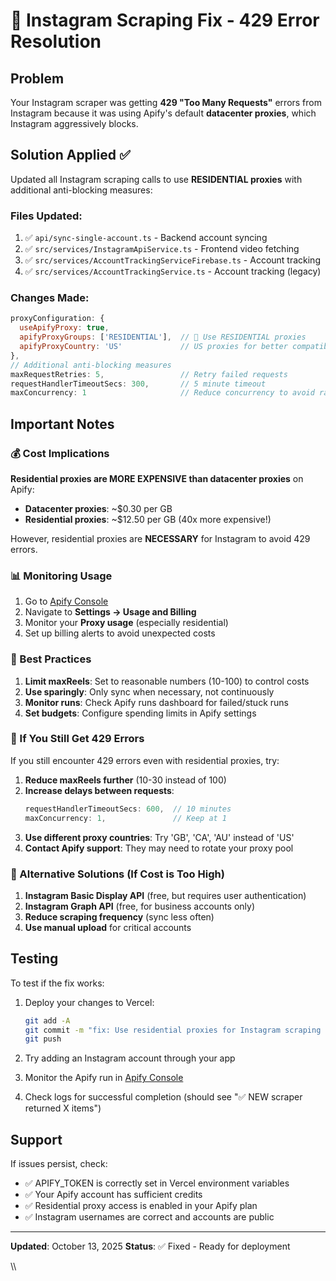 # 🔧 Instagram Scraping Fix - 429 Error Resolution

## Problem
Your Instagram scraper was getting **429 "Too Many Requests"** errors from Instagram because it was using Apify's default **datacenter proxies**, which Instagram aggressively blocks.

## Solution Applied ✅
Updated all Instagram scraping calls to use **RESIDENTIAL proxies** with additional anti-blocking measures:

### Files Updated:
1. ✅ `api/sync-single-account.ts` - Backend account syncing
2. ✅ `src/services/InstagramApiService.ts` - Frontend video fetching
3. ✅ `src/services/AccountTrackingServiceFirebase.ts` - Account tracking
4. ✅ `src/services/AccountTrackingService.ts` - Account tracking (legacy)

### Changes Made:
```javascript
proxyConfiguration: {
  useApifyProxy: true,
  apifyProxyGroups: ['RESIDENTIAL'],  // 🔑 Use RESIDENTIAL proxies
  apifyProxyCountry: 'US'             // US proxies for better compatibility
},
// Additional anti-blocking measures
maxRequestRetries: 5,                 // Retry failed requests
requestHandlerTimeoutSecs: 300,       // 5 minute timeout
maxConcurrency: 1                     // Reduce concurrency to avoid rate limits
```

## Important Notes

### 💰 Cost Implications
**Residential proxies are MORE EXPENSIVE than datacenter proxies** on Apify:
- **Datacenter proxies**: ~$0.30 per GB
- **Residential proxies**: ~$12.50 per GB (40x more expensive!)

However, residential proxies are **NECESSARY** for Instagram to avoid 429 errors.

### 📊 Monitoring Usage
1. Go to [Apify Console](https://console.apify.com/)
2. Navigate to **Settings → Usage and Billing**
3. Monitor your **Proxy usage** (especially residential)
4. Set up billing alerts to avoid unexpected costs

### 🎯 Best Practices
1. **Limit maxReels**: Set to reasonable numbers (10-100) to control costs
2. **Use sparingly**: Only sync when necessary, not continuously
3. **Monitor runs**: Check Apify runs dashboard for failed/stuck runs
4. **Set budgets**: Configure spending limits in Apify settings

### 🚨 If You Still Get 429 Errors

If you still encounter 429 errors even with residential proxies, try:

1. **Reduce maxReels further** (10-30 instead of 100)
2. **Increase delays between requests**:
   ```javascript
   requestHandlerTimeoutSecs: 600,  // 10 minutes
   maxConcurrency: 1,               // Keep at 1
   ```
3. **Use different proxy countries**: Try 'GB', 'CA', 'AU' instead of 'US'
4. **Contact Apify support**: They may need to rotate your proxy pool

### 🔑 Alternative Solutions (If Cost is Too High)

1. **Instagram Basic Display API** (free, but requires user authentication)
2. **Instagram Graph API** (free, for business accounts only)
3. **Reduce scraping frequency** (sync less often)
4. **Use manual upload** for critical accounts

## Testing

To test if the fix works:

1. Deploy your changes to Vercel:
   ```bash
   git add -A
   git commit -m "fix: Use residential proxies for Instagram scraping to prevent 429 errors"
   git push
   ```

2. Try adding an Instagram account through your app

3. Monitor the Apify run in [Apify Console](https://console.apify.com/actors/runs)

4. Check logs for successful completion (should see "✅ NEW scraper returned X items")

## Support

If issues persist, check:
- ✅ APIFY_TOKEN is correctly set in Vercel environment variables
- ✅ Your Apify account has sufficient credits
- ✅ Residential proxy access is enabled in your Apify plan
- ✅ Instagram usernames are correct and accounts are public

---

**Updated**: October 13, 2025
**Status**: ✅ Fixed - Ready for deployment


\\\
 